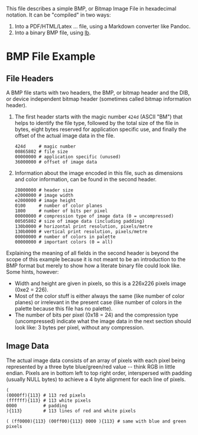 This file describes a simple BMP, or Bitmap Image File in hexadecimal notation.
It can be "compiled" in two ways:

 1. Into a PDF/HTML/Latex ... file, using a Markdown converter like Pandoc.
 2. Into a binary BMP file, using [lb].

[lb]: https://github.com/marhop/literate-binary

# BMP File Example

## File Headers

A BMP file starts with two headers, the BMP, or bitmap header and the DIB, or
device independent bitmap header (sometimes called bitmap information header).

 1. The first header starts with the magic number `424d` (ASCII "BM") that helps
    to identify the file type, followed by the total size of the file in bytes,
    eight bytes reserved for application specific use, and finally the offset of
    the actual image data in the file.

        424d     # magic number
        00865802 # file size
        00000000 # application specific (unused)
        36000000 # offset of image data

 2. Information about the image encoded in this file, such as dimensions and
    color information, can be found in the second header.

        28000000 # header size
        e2000000 # image width
        e2000000 # image height
        0100     # number of color planes
        1800     # number of bits per pixel
        00000000 # compression type of image data (0 = uncompressed)
        00505802 # size of image data (including padding)
        130b0000 # horizontal print resolution, pixels/metre
        130b0000 # vertical print resolution, pixels/metre
        00000000 # number of colors in palette
        00000000 # important colors (0 = all)

Explaining the meaning of all fields in the second header is beyond the scope of
this example because it is not meant to be an introduction to the BMP format but
merely to show how a literate binary file could look like. Some hints, however:

  * Width and height are given in pixels, so this is a 226x226 pixels image
    (0xe2 = 226).
  * Most of the color stuff is either always the same (like number of color
    planes) or irrelevant in the present case (like number of colors in the
    palette because this file has no palette).
  * The number of bits per pixel (0x18 = 24) and the compression type
    (uncompressed) indicate what the image data in the next section should look
    like: 3 bytes per pixel, without any compression.

## Image Data

The actual image data consists of an array of pixels with each pixel being
represented by a three byte blue/green/red value -- think RGB in little endian.
Pixels are in bottom left to top right order, interspersed with padding (usually
NULL bytes) to achieve a 4 byte alignment for each line of pixels. 

    (
    (0000ff){113} # 113 red pixels
    (ffffff){113} # 113 white pixels
    0000          # padding
    ){113}        # 113 lines of red and white pixels

    ( (ff0000){113} (00ff00){113} 0000 ){113} # same with blue and green pixels
